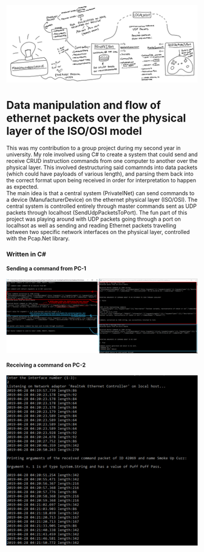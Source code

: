 ![alt text](https://raw.githubusercontent.com/kaloyanBozhkov/NetProject/master/LogicMap.jpg)

<h1>Data manipulation and flow of ethernet packets over the physical layer of the ISO/OSI model</h1>
<p>This was my contribution to a group project during my second year in university. My role involved using C# to create a system that could send and receive CRUD instruction commands from one computer to another over the physical layer. This involved destructuring said comamnds into data packets (which could have payloads of various length), and parsing them back into the correct format upon being received in order for interpretation to happen as expected.
<br/>
The main idea is that a central system (PrivateINet) can send commands to a device (ManufacturerDevice) on the ethernet physical layer (ISO/OSI). The central system is controlled entirely through master commands sent as UDP packets through localhost (SendUdpPacketsToPort). The fun part of this project was playing around with UDP packets going through a port on localhsot as well as sending and reading Ethernet packets travelling between two specific network interfaces on the physical layer, controlled with the Pcap.Net library.  
  
<h3>Written in C#</h3>
<h4>Sending a command from PC-1</h4>

![alt text](https://raw.githubusercontent.com/kaloyanBozhkov/NetProject/master/SendCommandExample.jpg)

<h4>Receiving a command on PC-2</h4>

![alt text](https://raw.githubusercontent.com/kaloyanBozhkov/NetProject/master/ExampleOfManufacturerDeviceReceivingPackets.png)

</p>
